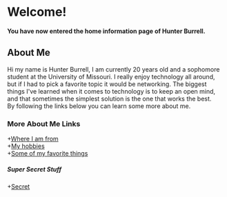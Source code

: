 # Welcome!
**You have now entered the home information page of Hunter Burrell.**

## About Me

Hi my name is Hunter Burrell, I am currently 20 years old and a sophomore student at the University of Missouri.
I really enjoy technology all around, but if I had to pick a favorite topic it would be networking.
The biggest things I've learned when it comes to technology is to keep an open mind, and that sometimes the simplest solution is the one that works the best.<br>
By following the links below you can learn some more about me.


### More About Me Links

+[Where I am from](wherefrom.md)<br>
+[My hobbies](hobbies.md)<br>
+[Some of my favorite things](favoritethings.md)<br>

##### Super Secret Stuff
+[Secret](supersecret.md)<br>



